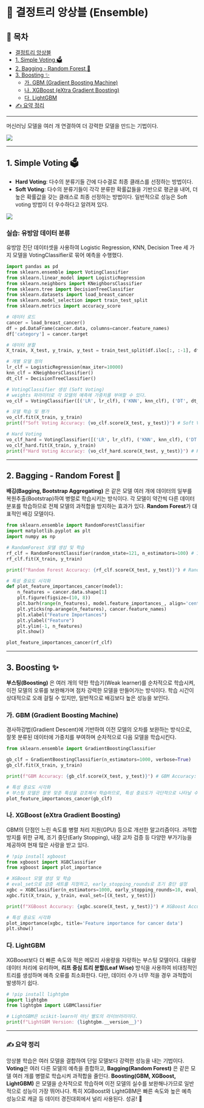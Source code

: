 # 🌳 결정트리 앙상블 (Ensemble)

## 🎯 목차
- [결정트리 앙상블](#-결정트리-앙상블-ensemble-학습)
- [1. Simple Voting 🗳️](#1-simple-voting-️)
- [2. Bagging - Random Forest 🌳](#2-bagging---random-forest-)
- [3. Boosting ✨](#3-boosting-)
  - [가. GBM (Gradient Boosting Machine)](#가-gbm-gradient-boosting-machine)
  - [나. XGBoost (eXtra Gradient Boosting)](#나-xgboost-extra-gradient-boosting)
  - [다. LightGBM](#다-lightgbm)
- [✍️ 요약 정리](#️-요약-정리)

---

머신러닝 모델을 여러 개 연결하여 더 강력한 모델을 만드는 기법이다.

![](https://ars.els-cdn.com/content/image/1-s2.0-S1566253520303195-gr1.jpg)

---

## 1. Simple Voting 🗳️

- **Hard Voting**: 다수의 분류기들 간에 다수결로 최종 클래스를 선정하는 방법이다.
- **Soft Voting**: 다수의 분류기들이 각각 분류한 확률값들을 기반으로 평균을 내어, 더 높은 확률값을 갖는 클래스로 최종 선정하는 방법이다. 일반적으로 성능은 Soft voting 방법이 더 우수하다고 알려져 있다.

![](https://miro.medium.com/max/700/0*ikXrXKWDoTRi18Tm.png)

### 실습: 유방암 데이터 분류

유방암 진단 데이터셋을 사용하여 Logistic Regression, KNN, Decision Tree 세 가지 모델을 VotingClassifier로 묶어 예측을 수행했다.

```python
import pandas as pd
from sklearn.ensemble import VotingClassifier
from sklearn.linear_model import LogisticRegression
from sklearn.neighbors import KNeighborsClassifier
from sklearn.tree import DecisionTreeClassifier
from sklearn.datasets import load_breast_cancer
from sklearn.model_selection import train_test_split
from sklearn.metrics import accuracy_score

# 데이터 로드
cancer = load_breast_cancer()
df = pd.DataFrame(cancer.data, columns=cancer.feature_names)
df['category'] = cancer.target

# 데이터 분할
X_train, X_test, y_train, y_test = train_test_split(df.iloc[:, :-1], df.iloc[:, -1], random_state=121, test_size=0.2)

# 개별 모델 정의
lr_clf = LogisticRegression(max_iter=10000)
knn_clf = KNeighborsClassifier()
dt_clf = DecisionTreeClassifier()

# VotingClassifier 생성 (Soft Voting)
# weights 파라미터로 각 모델의 예측에 가중치를 부여할 수 있다.
vo_clf = VotingClassifier([('LR', lr_clf), ('KNN', knn_clf), ('DT', dt_clf)], voting="soft", weights=[0.2, 0.7, 0.1])

# 모델 학습 및 평가
vo_clf.fit(X_train, y_train)
print(f"Soft Voting Accuracy: {vo_clf.score(X_test, y_test)}") # Soft Voting Accuracy: 0.9473684210526315

# Hard Voting
vo_clf_hard = VotingClassifier([('LR', lr_clf), ('KNN', knn_clf), ('DT', dt_clf)], voting="hard")
vo_clf_hard.fit(X_train, y_train)
print(f"Hard Voting Accuracy: {vo_clf_hard.score(X_test, y_test)}") # Hard Voting Accuracy: 0.9736842105263158
```

---

## 2. Bagging - Random Forest 🌳

**배깅(Bagging, Bootstrap Aggregating)** 은 같은 모델 여러 개에 데이터의 일부를 복원추출(Bootstrap)하여 병렬로 학습시키는 방식이다. 각 모델이 약간씩 다른 데이터 분포를 학습하므로 전체 모델의 과적합을 방지하는 효과가 있다. **Random Forest**가 대표적인 배깅 모델이다.

```python
from sklearn.ensemble import RandomForestClassifier
import matplotlib.pyplot as plt
import numpy as np

# RandomForest 모델 생성 및 학습
rf_clf = RandomForestClassifier(random_state=121, n_estimators=100) # 100개의 Decision Tree 사용
rf_clf.fit(X_train, y_train)

print(f"Random Forest Accuracy: {rf_clf.score(X_test, y_test)}") # Random Forest Accuracy: 0.9824561403508771

# 특성 중요도 시각화
def plot_feature_importances_cancer(model):
    n_features = cancer.data.shape[1]
    plt.figure(figsize=(10, 8))
    plt.barh(range(n_features), model.feature_importances_, align='center')
    plt.yticks(np.arange(n_features), cancer.feature_names)
    plt.xlabel("Feature Importances")
    plt.ylabel("Feature")
    plt.ylim(-1, n_features)
    plt.show()

plot_feature_importances_cancer(rf_clf)
```

---

## 3. Boosting ✨

**부스팅(Boosting)** 은 여러 개의 약한 학습기(Weak learner)를 순차적으로 학습시켜, 이전 모델의 오류를 보완해가며 점차 강력한 모델을 만들어가는 방식이다. 학습 시간이 상대적으로 오래 걸릴 수 있지만, 일반적으로 배깅보다 높은 성능을 보인다.

### 가. GBM (Gradient Boosting Machine)

경사하강법(Gradient Descent)에 기반하여 이전 모델의 오차를 보완하는 방식으로, 잘못 분류된 데이터에 가중치를 부여하며 순차적으로 다음 모델을 학습시킨다.

```python
from sklearn.ensemble import GradientBoostingClassifier

gb_clf = GradientBoostingClassifier(n_estimators=1000, verbose=True)
gb_clf.fit(X_train, y_train)

print(f"GBM Accuracy: {gb_clf.score(X_test, y_test)}") # GBM Accuracy: 0.9824561403508771

# 특성 중요도 시각화
# 부스팅 모델은 잘못 맞춘 특성을 강조해서 학습하므로, 특성 중요도가 극단적으로 나타날 수 있다.
plot_feature_importances_cancer(gb_clf)
```

### 나. XGBoost (eXtra Gradient Boosting)

GBM의 단점인 느린 속도를 병렬 처리 지원(GPU) 등으로 개선한 알고리즘이다. 과적합 방지를 위한 규제, 조기 중단(Early Stopping), 내장 교차 검증 등 다양한 부가기능을 제공하여 현재 많은 사랑을 받고 있다.

```python
# !pip install xgboost
from xgboost import XGBClassifier
from xgboost import plot_importance

# XGBoost 모델 생성 및 학습
# eval_set으로 검증 세트를 지정하고, early_stopping_rounds로 조기 중단 설정
xgbc = XGBClassifier(n_estimators=1000, early_stopping_rounds=10, eval_metric='logloss', verbose=True)
xgbc.fit(X_train, y_train, eval_set=[(X_test, y_test)])

print(f"XGBoost Accuracy: {xgbc.score(X_test, y_test)}") # XGBoost Accuracy: 0.9824561403508771

# 특성 중요도 시각화
plot_importance(xgbc, title='Feature importance for cancer data')
plt.show()
```

### 다. LightGBM

XGBoost보다 더 빠른 속도와 적은 메모리 사용량을 자랑하는 부스팅 모델이다. 대용량 데이터 처리에 유리하며, **리프 중심 트리 분할(Leaf Wise)** 방식을 사용하여 비대칭적인 트리를 생성하며 예측 오류를 최소화한다. 다만, 데이터 수가 너무 적을 경우 과적합이 발생하기 쉽다.

```python
# !pip install lightgbm
import lightgbm
from lightgbm import LGBMClassifier

# LightGBM은 scikit-learn이 아닌 별도의 라이브러리이다.
print(f"LightGBM Version: {lightgbm.__version__}")
```

---

### ✍️ 요약 정리
앙상블 학습은 여러 모델을 결합하여 단일 모델보다 강력한 성능을 내는 기법이다. **Voting**은 여러 다른 모델의 예측을 종합하고, **Bagging(Random Forest)** 은 같은 모델 여러 개를 병렬로 학습시켜 과적합을 줄인다. **Boosting(GBM, XGBoost, LightGBM)** 은 모델을 순차적으로 학습하며 이전 모델의 실수를 보완해나가므로 일반적으로 성능이 가장 뛰어나다. 특히 XGBoost와 LightGBM은 빠른 속도와 높은 예측 성능으로 캐글 등 데이터 경진대회에서 널리 사용된다. 성공! 🎉

